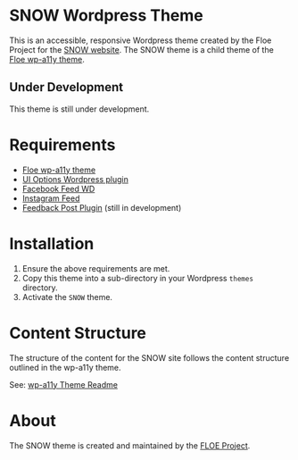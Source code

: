 # SNOW Wordpress Theme

This is an accessible, responsive Wordpress theme created by the Floe Project for the [SNOW website](https://snow.idrc.ocadu.ca/). The SNOW theme is a child theme of the [Floe wp-a11y theme](https://github.com/jhung/wp-a11y-theme/).

## Under Development

This theme is still under development.

# Requirements

* [Floe wp-a11y theme](https://github.com/jhung/wp-a11y-theme/)
* [UI Options Wordpress plugin](https://github.com/fluid-project/uio-wordpress-plugin)
* [Facebook Feed WD](https://wordpress.org/plugins/wd-facebook-feed/)
* [Instagram Feed](https://wordpress.org/plugins/instagram-feed/)
* [Feedback Post Plugin](https://github.com/jhung/feedback-post-plugin/tree/v0-0-1) (still in development)

# Installation

1. Ensure the above requirements are met.
2. Copy this theme into a sub-directory in your Wordpress `themes` directory.
3. Activate the `SNOW` theme.

# Content Structure

The structure of the content for the SNOW site follows the content structure outlined in the wp-a11y theme.

See: [wp-a11y Theme Readme](https://github.com/jhung/wp-a11y-theme/blob/foundation/README.md)

# About

The SNOW theme is created and maintained by the [FLOE Project](http://www.floeproject.org/).
